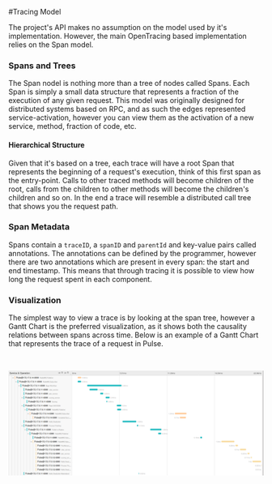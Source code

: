 #Tracing Model

The project's API makes no assumption on the model used by it's implementation. However, the main OpenTracing based implementation relies on the Span model.

### Spans and Trees

The Span nodel is nothing more than a tree of nodes called Spans. Each Span is simply a small data structure that represents a fraction of the execution of any given request. This model was originally designed for distributed systems based on RPC, and as such the edges represented service-activation, however you can view them as the activation of a new service, method, fraction of code, etc.


#### Hierarchical Structure

Given that it's based on a tree, each trace will have a root Span that represents the beginning of a request's execution, think of this first span as the entry-point. Calls to other traced methods will become children of the root, calls from the children to other methods will become the children's children and so on. In the end a trace will resemble a distributed call tree that shows you the request path.


### Span Metadata

Spans contain a `traceID`, a `spanID` and `parentId` and key-value pairs called annotations. The annotations can be defined by the programmer, however there are two annotations which are present in every span: the start and end timestamp. This means that through tracing it is possible to view how long the request spent in each component.


### Visualization

The simplest way to view a trace is by looking at the span tree, however a Gantt Chart is the preferred visualization, as it shows both the causality relations between spans across time.
Below is an example of a Gantt Chart that represents the trace of a request in Pulse.

<br />

![Local Image](pulse-trace.png)